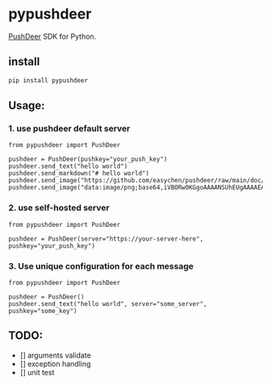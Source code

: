 # pypushdeer

[PushDeer](https://github.com/easychen/pushdeer) SDK for Python.

## install
```bash
pip install pypushdeer
```

## Usage:

### 1. use pushdeer default server

```python3
from pypushdeer import PushDeer

pushdeer = PushDeer(pushkey="your_push_key")
pushdeer.send_text("hello world")
pushdeer.send_markdown("# hello world")
pushdeer.send_image("https://github.com/easychen/pushdeer/raw/main/doc/image/clipcode.png")
pushdeer.send_image("data:image/png;base64,iVBORw0KGgoAAAANSUhEUgAAAAEAAAABCAQAAAC1HAwCAAAAC0lEQVQYV2NgYAAAAAMAAWgmWQ0AAAAASUVORK5CYII=")
```
### 2. use self-hosted server
```python3
from pypushdeer import PushDeer

pushdeer = PushDeer(server="https://your-server-here", pushkey="your_push_key")
```

### 3. Use unique configuration for each message
```python3
from pypushdeer import PushDeer

pushdeer = PushDeer()
pushdeer.send_text("hello world", server="some_server", pushkey="some_key")
```

## TODO:

- [] arguments validate
- [] exception handling
- [] unit test